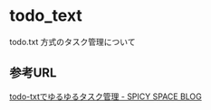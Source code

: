 # todo_text

todo.txt 方式のタスク管理について

## 参考URL

[todo\-txtでゆるゆるタスク管理 \- SPICY SPACE BLOG](https://spicy-space.hatenablog.com/entry/todo-txt)

